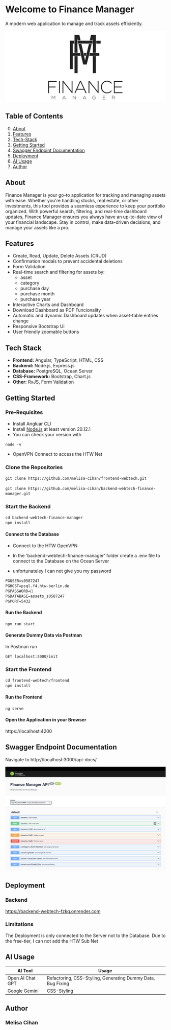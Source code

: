 # Welcome to Finance Manager  
A modern web application to manage and track assets efficiently.  

![Logo Screenshot](frontend/src/assets/Logo.png)

## Table of Contents 
0. [About](#about)   
1. [Features](#features)  
2. [Tech-Stack](#tech-stack)  
3. [Getting Started](#getting-started)  
4. [Swagger Endpoint Documentation](#swagger-endpoint-documentation)
5. [Deployment](#deployment)
6. [AI Usage](#ai-usage)
7. [Author](#author)  

## About
Finance Manager is your go-to application for tracking and managing assets with ease. Whether you're handling stocks, real estate, or other investments, this tool provides a seamless experience to keep your portfolio organized. With powerful search, filtering, and real-time dashboard updates, Finance Manager ensures you always have an up-to-date view of your financial landscape. Stay in control, make data-driven decisions, and manage your assets like a pro.

## Features  
- Create, Read, Update, Delete Assets (CRUD)
- Confirmation modals to prevent accidental deletions 
- Form Validation
- Real-time search and filtering for assets by: 
    - asset
    - category
    - purchase day
    - purchase month 
    - purchase year
- Interactive Charts and Dashboard 
- Download Dashboard as PDF Funcionality
- Automatic and dynamic Dashboard updates when asset-table entries change 
- Responsive Bootstrap UI  
- User friendly zoomable buttons 

##  Tech Stack  
- **Frontend:** Angular, TypeScript, HTML, CSS
- **Backend:** Node.js, Express.js  
- **Database:** PostgreSQL, Ocean Server  
- **CSS-Framework:** Bootstrap, Chart.js   
- **Other:** RxJS, Form Validation  

## Getting Started  

### Pre-Requisites
- Install Angluar CLI
- Install [Node.js](https://nodejs.org/en/) at least version 20.12.1
- You can check your version with
```
node -v
```
- OpenVPN Connect to access the HTW Net
### Clone the Repositories
```
git clone https://github.com/melisa-cihan/frontend-webtech.git

git clone https://github.com/melisa-cihan/backend-webtech-finance-manager.git
```

### Start the Backend
```
cd backend-webtech-finance-manager
npm install
```
#### Connect to the Database
- Connect to the HTW OpenVPN

- In the 'backend-webtech-finance-manager' folder create a .env file to connect to the  Database on the Ocean Server
- unfortunateley I can not give you my password 
```
PGUSER=s0587247
PGHOST=psql.f4.htw-berlin.de
PGPASSWORD=🔑
PGDATABASE=assets_s0587247
PGPORT=5432
```
#### Run the Backend
```
npm run start
```

#### Generate Dummy Data via Postman
In Postman run 
```
GET localhost:3000/init
```
### Start the Frontend
```
cd frontend-webtech/frontend
npm install
```
#### Run the Frontend
```
ng serve
```
#### Open the Application in your Browser
https://localhost:4200

## Swagger Endpoint Documentation

Navigate to 
http://localhost:3000/api-docs/

![Swagger Screenshot](frontend/src/assets/Swagger.png)

## Deployment
### Backend

https://backend-webtech-fzkq.onrender.com

### Limitations
The Deployment is only connected to the Server not to the Database. Due to the free-tier, I can not add the HTW Sub Net

## AI Usage  
| AI Tool  | Usage 
|----------|----------
| Open AI Chat GPT  | Refactoring, CSS-Styling, Generating Dummy Data,   Bug Fixing           
| Google Gemini    | CSS-Styling 

## Author
### Melisa Cihan

